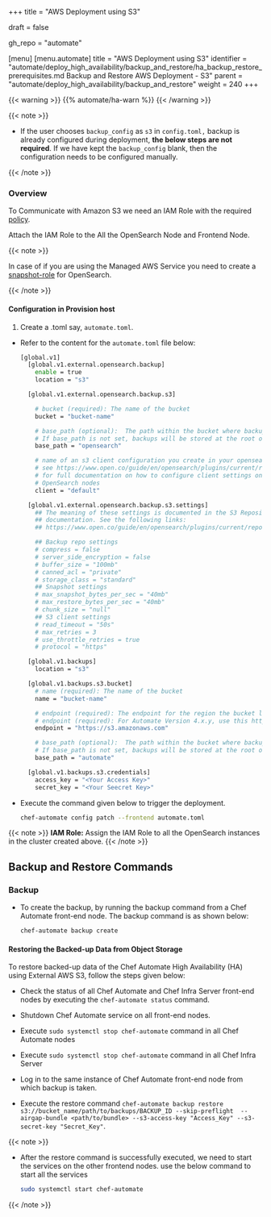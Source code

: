 +++
title = "AWS Deployment using S3"

draft = false

gh_repo = "automate"

[menu]
  [menu.automate]
    title = "AWS Deployment using S3"
    identifier = "automate/deploy_high_availability/backup_and_restore/ha_backup_restore_prerequisites.md Backup and Restore AWS Deployment - S3"
    parent = "automate/deploy_high_availability/backup_and_restore"
    weight = 240
+++

{{< warning >}}
{{% automate/ha-warn %}}
{{< /warning >}}

{{< note >}}

-   If the user chooses `backup_config` as `s3` in `config.toml,` backup is already configured during deployment, **the below steps are not required**. If we have kept the `backup_config` blank, then the configuration needs to be configured manually.

{{< /note >}}

### Overview

To Communicate with Amazon S3 we need an IAM Role with the required [policy](/automate/backup/#aws-s3-permissions).

Attach the IAM Role to the All the OpenSearch Node and Frontend Node.

<!--
**Permissions Required**

Check if the IAM user has all the required permissions. The permission policies are listed below:

1. AdministratorAccess

1. S3FullAccess (for aws AmazonS3FullAccess)

Create an IAM role to give access to **S3** in **OpenSearch** instances. The role should already be assigned as the OpenSearch instance tries to communicate S3.

The permissions can either be directly added to the user or added via **IAM Group**.

Once done with the above steps, `.toml` file and patch the `.config`. In the file, modify the values listed below:
-->

{{< note >}}

In case of if you are using the Managed AWS Service you need to create a [snapshot-role](/automate/managed_services/#opensearch-setup) for OpenSearch.

{{< /note >}}

#### Configuration in Provision host

1. Create a .toml say, `automate.toml`.

-   Refer to the content for the `automate.toml` file below:

    ```sh
    [global.v1]
      [global.v1.external.opensearch.backup]
        enable = true
        location = "s3"

      [global.v1.external.opensearch.backup.s3]

        # bucket (required): The name of the bucket
        bucket = "bucket-name"

        # base_path (optional):  The path within the bucket where backups should be stored
        # If base_path is not set, backups will be stored at the root of the bucket.
        base_path = "opensearch"

        # name of an s3 client configuration you create in your opensearch.yml
        # see https://www.open.co/guide/en/opensearch/plugins/current/repository-s3-client.html
        # for full documentation on how to configure client settings on your
        # OpenSearch nodes
        client = "default"

      [global.v1.external.opensearch.backup.s3.settings]
        ## The meaning of these settings is documented in the S3 Repository Plugin
        ## documentation. See the following links:
        ## https://www.open.co/guide/en/opensearch/plugins/current/repository-s3-repository.html

        ## Backup repo settings
        # compress = false
        # server_side_encryption = false
        # buffer_size = "100mb"
        # canned_acl = "private"
        # storage_class = "standard"
        ## Snapshot settings
        # max_snapshot_bytes_per_sec = "40mb"
        # max_restore_bytes_per_sec = "40mb"
        # chunk_size = "null"
        ## S3 client settings
        # read_timeout = "50s"
        # max_retries = 3
        # use_throttle_retries = true
        # protocol = "https"

      [global.v1.backups]
        location = "s3"

      [global.v1.backups.s3.bucket]
        # name (required): The name of the bucket
        name = "bucket-name"

        # endpoint (required): The endpoint for the region the bucket lives in for Automate Version 3.x.y
        # endpoint (required): For Automate Version 4.x.y, use this https://s3.amazonaws.com
        endpoint = "https://s3.amazonaws.com"

        # base_path (optional):  The path within the bucket where backups should be stored
        # If base_path is not set, backups will be stored at the root of the bucket.
        base_path = "automate"

      [global.v1.backups.s3.credentials]
        access_key = "<Your Access Key>"
        secret_key = "<Your Seecret Key>"
    ```

-   Execute the command given below to trigger the deployment.

    ```sh
    chef-automate config patch --frontend automate.toml
    ```

{{< note >}} **IAM Role:** Assign the IAM Role to all the OpenSearch instances in the cluster created above. {{< /note >}}

## Backup and Restore Commands

### Backup

-   To create the backup, by running the backup command from a Chef Automate front-end node. The backup command is as shown below:

    ```cmd
    chef-automate backup create
    ```

#### Restoring the Backed-up Data from Object Storage

To restore backed-up data of the Chef Automate High Availability (HA) using External AWS S3, follow the steps given below:

-   Check the status of all Chef Automate and Chef Infra Server front-end nodes by executing the `chef-automate status` command.

-   Shutdown Chef Automate service on all front-end nodes.

-   Execute `sudo systemctl stop chef-automate` command in all Chef Automate nodes
-   Execute `sudo systemctl stop chef-automate` command in all Chef Infra Server

-   Log in to the same instance of Chef Automate front-end node from which backup is taken.

-   Execute the restore command `chef-automate backup restore s3://bucket_name/path/to/backups/BACKUP_ID --skip-preflight  --airgap-bundle <path/to/bundle> --s3-access-key "Access_Key" --s3-secret-key "Secret_Key"`.

{{< note >}}

-   After the restore command is successfully executed, we need to start the services on the other frontend nodes. use the below command to start all the services

    ```sh
    sudo systemctl start chef-automate
    ```

{{< /note >}}
